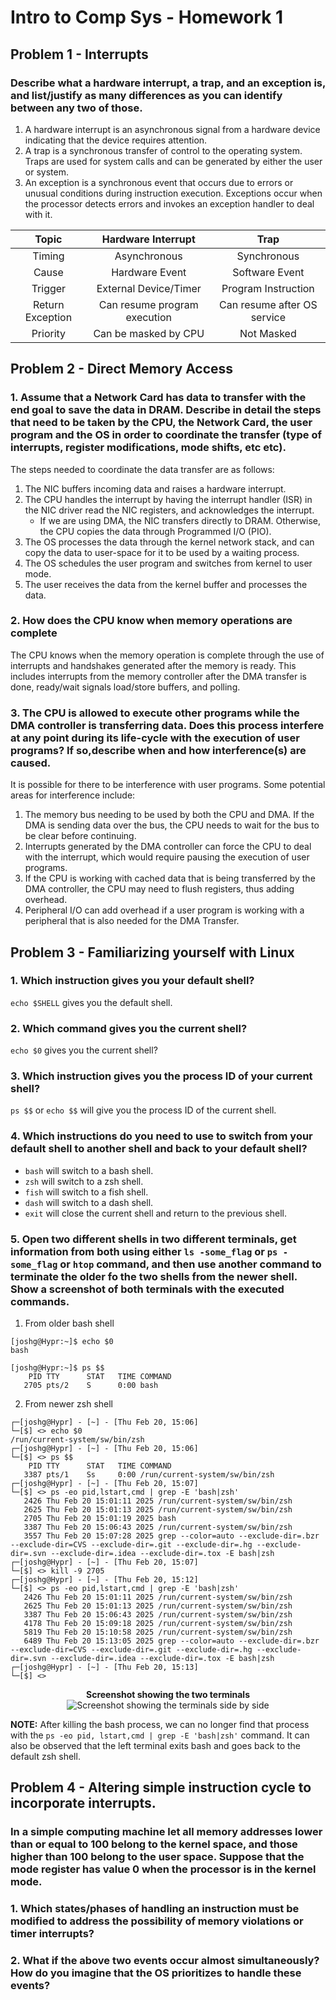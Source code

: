 # Intro to Comp Sys - Homework 1

## Problem 1 - Interrupts

### Describe what a hardware interrupt, a trap, and an exception is, and list/justify as many differences as you can identify between any two of those.

1. A hardware interrupt is an asynchronous signal from a hardware device indicating that the device requires attention.
2. A trap is a synchronous transfer of control to the operating system. Traps are used for system calls and can be generated by either the user or system.
3. An exception is a synchronous event that occurs due to errors or unusual conditions during instruction execution. Exceptions occur when the processor detects errors and invokes an exception handler to deal with it.
<div align="center">

|Topic|Hardware Interrupt|Trap|
|:-------:|:-------------------:|:------:|
|Timing|Asynchronous|Synchronous|
|Cause|Hardware Event|Software Event|
|Trigger|External Device/Timer|Program Instruction|
|Return Exception|Can resume program execution|Can resume after OS service|
|Priority|Can be masked by CPU|Not Masked|
</div>

## Problem 2 - Direct Memory Access
### 1. Assume that a Network Card has data to transfer with the end goal to save the data in DRAM. Describe in detail the steps that need to be taken by the CPU, the Network Card, the user program and the OS in order to coordinate the transfer (type of interrupts, register modifications, mode shifts, etc etc).
The steps needed to coordinate the data transfer are as follows:
1. The NIC buffers incoming data and raises a hardware interrupt.
2. The CPU handles the interrupt by having the interrupt handler (ISR) in the NIC driver read the NIC registers, and acknowledges the interrupt.
    - If we are using DMA, the NIC transfers directly to DRAM. Otherwise, the CPU copies the data through Programmed I/O (PIO).
3. The OS processes the data through the kernel network stack, and can copy the data to user-space for it to be used by a waiting process.
4. The OS schedules the user program and switches from kernel to user mode.
5. The user receives the data from the kernel buffer and processes the data.

### 2. How does the CPU know when memory operations are complete
The CPU knows when the memory operation is complete through the use of interrupts and handshakes generated after the memory is ready. This includes interrupts from the memory controller after the DMA transfer is done, ready/wait signals load/store buffers, and polling.

### 3. The CPU is allowed to execute other programs while the DMA controller is transferring data. Does this process interfere at any point during its life-cycle with the execution of user programs? If so,describe when and how interference(s) are caused.
It is possible for there to be interference with user programs. Some potential areas for interference include:
1. The memory bus needing to be used by both the CPU and DMA. If the DMA is sending data over the bus, the CPU needs to wait for the bus to be clear before continuing.
2. Interrupts generated by the DMA controller can force the CPU to deal with the interrupt, which would require pausing the execution of user programs.
3. If the CPU is working with cached data that is being transferred by the DMA controller, the CPU may need to flush registers, thus adding overhead.
4. Peripheral I/O can add overhead if a user program is working with a peripheral that is also needed for the DMA Transfer. 

## Problem 3 - Familiarizing yourself with Linux
### 1. Which instruction gives you your default shell?
```echo $SHELL``` gives you the default shell.

### 2. Which command gives you the current shell?
```echo $0``` gives you the current shell?

### 3. Which instruction gives you the process ID of your current shell?
```ps $$``` or ```echo $$``` will give you the process ID of the current shell.

### 4. Which instructions do you need to use to switch from your default shell to another shell and back to your default shell?
- ```bash``` will switch to a bash shell.
- ```zsh``` will switch to a zsh shell.
- ```fish``` will switch to a fish shell.
- ```dash``` will switch to a dash shell.
- ```exit``` will close the current shell and return to the previous shell.

### 5. Open two different shells in two different terminals, get information from both using either ```ls -some_flag``` or ```ps -some_flag``` or ```htop``` command, and then use another command to terminate the older fo the two shells from the newer shell. Show a screenshot of both terminals with the executed commands.
1. From older bash shell
```
[joshg@Hypr:~]$ echo $0
bash

[joshg@Hypr:~]$ ps $$
    PID TTY      STAT   TIME COMMAND
   2705 pts/2    S      0:00 bash
```

2. From newer zsh shell
```
┌─[joshg@Hypr] - [~] - [Thu Feb 20, 15:06]
└─[$] <> echo $0
/run/current-system/sw/bin/zsh
┌─[joshg@Hypr] - [~] - [Thu Feb 20, 15:06]
└─[$] <> ps $$  
    PID TTY      STAT   TIME COMMAND
   3387 pts/1    Ss     0:00 /run/current-system/sw/bin/zsh
┌─[joshg@Hypr] - [~] - [Thu Feb 20, 15:07]
└─[$] <> ps -eo pid,lstart,cmd | grep -E 'bash|zsh'
   2426 Thu Feb 20 15:01:11 2025 /run/current-system/sw/bin/zsh
   2625 Thu Feb 20 15:01:13 2025 /run/current-system/sw/bin/zsh
   2705 Thu Feb 20 15:01:19 2025 bash
   3387 Thu Feb 20 15:06:43 2025 /run/current-system/sw/bin/zsh
   3557 Thu Feb 20 15:07:28 2025 grep --color=auto --exclude-dir=.bzr --exclude-dir=CVS --exclude-dir=.git --exclude-dir=.hg --exclude-dir=.svn --exclude-dir=.idea --exclude-dir=.tox -E bash|zsh
┌─[joshg@Hypr] - [~] - [Thu Feb 20, 15:07]
└─[$] <> kill -9 2705
┌─[joshg@Hypr] - [~] - [Thu Feb 20, 15:12]
└─[$] <> ps -eo pid,lstart,cmd | grep -E 'bash|zsh'
   2426 Thu Feb 20 15:01:11 2025 /run/current-system/sw/bin/zsh
   2625 Thu Feb 20 15:01:13 2025 /run/current-system/sw/bin/zsh
   3387 Thu Feb 20 15:06:43 2025 /run/current-system/sw/bin/zsh
   4178 Thu Feb 20 15:09:18 2025 /run/current-system/sw/bin/zsh
   5819 Thu Feb 20 15:10:58 2025 /run/current-system/sw/bin/zsh
   6489 Thu Feb 20 15:13:05 2025 grep --color=auto --exclude-dir=.bzr --exclude-dir=CVS --exclude-dir=.git --exclude-dir=.hg --exclude-dir=.svn --exclude-dir=.idea --exclude-dir=.tox -E bash|zsh
┌─[joshg@Hypr] - [~] - [Thu Feb 20, 15:13]
└─[$] <> 
```
<div align="center">

**Screenshot showing the two terminals**  
![Screenshot showing the terminals side by side](./HW1Q3_Terminal_Screenshot.png)
</div>



**NOTE:** After killing the bash process, we can no longer find that process with the ```ps -eo pid, lstart,cmd | grep -E 'bash|zsh'``` command. It can also be observed that the left terminal exits bash and goes back to the default zsh shell.

## Problem 4 - Altering simple instruction cycle to incorporate interrupts. 
### In a simple computing machine let all memory addresses lower than or equal to 100 belong to the kernel space, and those higher than 100 belong to the user space. Suppose that the mode register has value 0 when the processor is in the kernel mode.

### 1. Which states/phases of handling an instruction must be modified to address the possibility of memory violations or timer interrupts?

### 2. What if the above two events occur almost simultaneously? How do you imagine that the OS prioritizes to handle these events?


